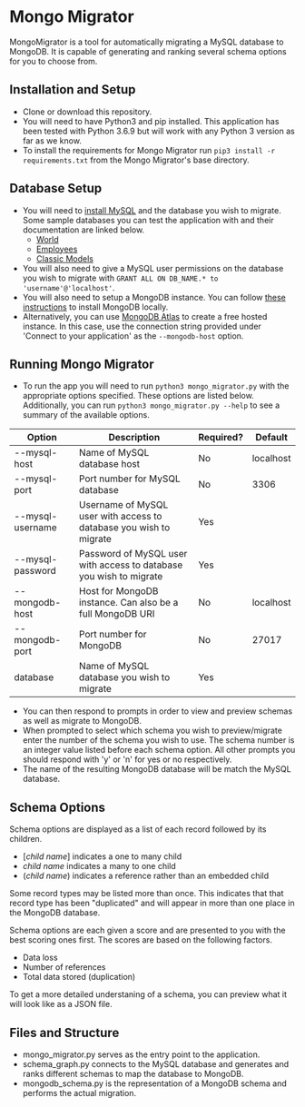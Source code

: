 # Mongo Migrator

MongoMigrator is a tool for automatically migrating a MySQL database to MongoDB. It is capable of generating and ranking several schema options for you to choose from.

## Installation and Setup

- Clone or download this repository.
- You will need to have Python3 and pip installed. This application has been tested with Python 3.6.9 but will work with any Python 3 version as far as we know.
- To install the requirements for Mongo Migrator run `pip3 install -r requirements.txt` from the Mongo Migrator's base directory.

## Database Setup

- You will need to [install MySQL](https://dev.mysql.com/doc/mysql-installation-excerpt/5.7/en/) and the database you wish to migrate. Some sample databases you can test the application with and their documentation are linked below.
  - [World](https://dev.mysql.com/doc/world-setup/en/)
  - [Employees](https://dev.mysql.com/doc/employee/en/)
  - [Classic Models](https://www.mysqltutorial.org/mysql-sample-database.aspx)
- You will also need to give a MySQL user permissions on the database you wish to migrate with `GRANT ALL ON DB_NAME.* to 'username'@'localhost'`.
- You will also need to setup a MongoDB instance. You can follow [these instructions](https://docs.mongodb.com/manual/administration/install-community/) to install MongoDB locally.
- Alternatively, you can use [MongoDB Atlas](https://www.mongodb.com/cloud/atlas) to create a free hosted instance. In this case, use the connection string provided under 'Connect to your application' as the `--mongodb-host` option.

## Running Mongo Migrator

- To run the app you will need to run `python3 mongo_migrator.py` with the appropriate options specified. These options are listed below. Additionally, you can run `python3 mongo_migrator.py --help` to see a summary of the available options.

|Option|Description|Required?|Default|
|---|---|---|---|
|--mysql-host|Name of MySQL database host|No|localhost|
|--mysql-port|Port number for MySQL database|No|3306|
|--mysql-username|Username of MySQL user with access to database you wish to migrate|Yes||
|--mysql-password|Password of MySQL user with access to database you wish to migrate|Yes||
|--mongodb-host|Host for MongoDB instance. Can also be a full MongoDB URI|No|localhost|
|--mongodb-port|Port number for MongoDB|No|27017|
|database|Name of MySQL database you wish to migrate|Yes||

- You can then respond to prompts in order to view and preview schemas as well as migrate to MongoDB.
- When prompted to select which schema you wish to preview/migrate enter the number of the schema you wish to use. The schema number is an integer value listed before each schema option. All other prompts you should respond with 'y' or 'n' for yes or no respectively.
- The name of the resulting MongoDB database will be match the MySQL database.

## Schema Options

Schema options are displayed as a list of each record followed by its children.
- [*child name*] indicates a one to many child
- *child name* indicates a many to one child
- (*child name*) indicates a reference rather than an embedded child

Some record types may be listed more than once. This indicates that that record type has been "duplicated" and will appear in more than one place in the MongoDB database.

Schema options are each given a score and are presented to you with the best scoring ones first. The scores are based on the following factors.
- Data loss
- Number of references
- Total data stored (duplication)

To get a more detailed understaning of a schema, you can preview what it will look like as a JSON file.

## Files and Structure

- mongo_migrator.py serves as the entry point to the application.
- schema_graph.py connects to the MySQL database and generates and ranks different schemas to map the database to MongoDB.
- mongodb_schema.py is the representation of a MongoDB schema and performs the actual migration.
